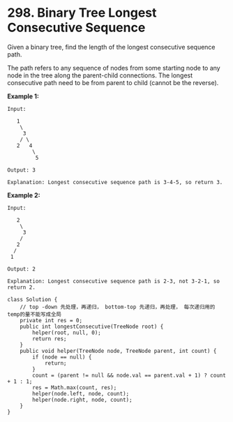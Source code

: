 # 298. Binary Tree Longest Consecutive Sequence

Given a binary tree, find the length of the longest consecutive sequence path.

The path refers to any sequence of nodes from some starting node to any node in the tree along the parent-child connections. The longest consecutive path need to be from parent to child \(cannot be the reverse\).

**Example 1:**

```text
Input:

   1
    \
     3
    / \
   2   4
        \
         5

Output: 3

Explanation: Longest consecutive sequence path is 3-4-5, so return 3.
```

**Example 2:**

```text
Input:

   2
    \
     3
    / 
   2    
  / 
 1

Output: 2 

Explanation: Longest consecutive sequence path is 2-3, not 3-2-1, so return 2.
```

```text
class Solution {
    // top -down 先处理，再递归， bottom-top 先递归，再处理， 每次递归用的temp的量不能写成全局
    private int res = 0;
    public int longestConsecutive(TreeNode root) {
        helper(root, null, 0);
        return res;
    }
    public void helper(TreeNode node, TreeNode parent, int count) {
        if (node == null) {
            return;
        }
        count = (parent != null && node.val == parent.val + 1) ? count + 1 : 1;
        res = Math.max(count, res);
        helper(node.left, node, count);
        helper(node.right, node, count);
    }
}
```

